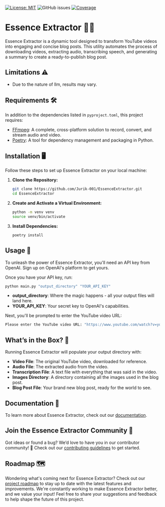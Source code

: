 [![License: MIT](https://img.shields.io/badge/License-MIT-yellow.svg)](https://opensource.org/licenses/MIT)
![GitHub issues](https://img.shields.io/github/issues/Jurik-001/EssenceExtractor)
[![Coverage](https://codecov.io/gh/Jurik-001/EssenceExtractor/branch/master/graph/badge.svg)](https://codecov.io/gh/Jurik-001/EssenceExtractor)
# Essence Extractor 📜✨

Essence Extractor is a dynamic tool designed to transform YouTube videos into engaging and concise blog posts. This utility automates the process of downloading videos, extracting audio, transcribing speech, and generating a summary to create a ready-to-publish blog post.

## Limitations ⚠️
- Due to the nature of llm, results may vary.

## Requirements 🛠️
In addition to the dependencies listed in `pyproject.toml`, this project requires:
- [FFmpeg](https://ffmpeg.org/download.html): A complete, cross-platform solution to record, convert, and stream audio and video.
- [Poetry](https://python-poetry.org/docs/#installation): A tool for dependency management and packaging in Python.

## Installation 🖥️

Follow these steps to set up Essence Extractor on your local machine:

1. **Clone the Repository:** 
   ```bash
   git clone https://github.com/Jurik-001/EssenceExtractor.git
   cd EssenceExtractor
   ```

2. **Create and Activate a Virtual Environment:** 
   ```bash
   python -m venv venv
   source venv/bin/activate
   ```

3. **Install Dependencies:** 
   ```bash
   poetry install
   ```

## Usage 🚀

To unleash the power of Essence Extractor, you'll need an API key from OpenAI. Sign up on OpenAI's platform to get yours.

Once you have your API key, run:
```bash
python main.py "output_directory" "YOUR_API_KEY"
```
- **output_directory**: Where the magic happens - all your output files will land here.
- **YOUR_API_KEY**: Your secret key to OpenAI's capabilities.

Next, you'll be prompted to enter the YouTube video URL:
```bash
Please enter the YouTube video URL: "https://www.youtube.com/watch?v=yourvideoid"
```

## What’s in the Box? 🎁

Running Essence Extractor will populate your output directory with:
- **Video File**: The original YouTube video, downloaded for reference.
- **Audio File**: The extracted audio from the video.
- **Transcription File**: A text file with everything that was said in the video.
- **Images Directory**: A directory containing all the images used in the blog post.
- **Blog Post File**: Your brand new blog post, ready for the world to see.

## Documentation 📖
To learn more about Essence Extractor, check out our [documentation](https://essenceextractor.readthedocs.io/en/latest/).

## Join the Essence Extractor Community 🤝

Got ideas or found a bug? We’d love to have you in our contributor community! 🚀 Check out our [contributing guidelines](.github/CONTRIBUTING.md) to get started.

## Roadmap 🗺️

Wondering what's coming next for Essence Extractor? Check out our [project roadmap](https://github.com/users/Jurik-001/projects/1) to stay up to date with the latest features and improvements. We're constantly working to make Essence Extractor better, and we value your input! Feel free to share your suggestions and feedback to help shape the future of this project.